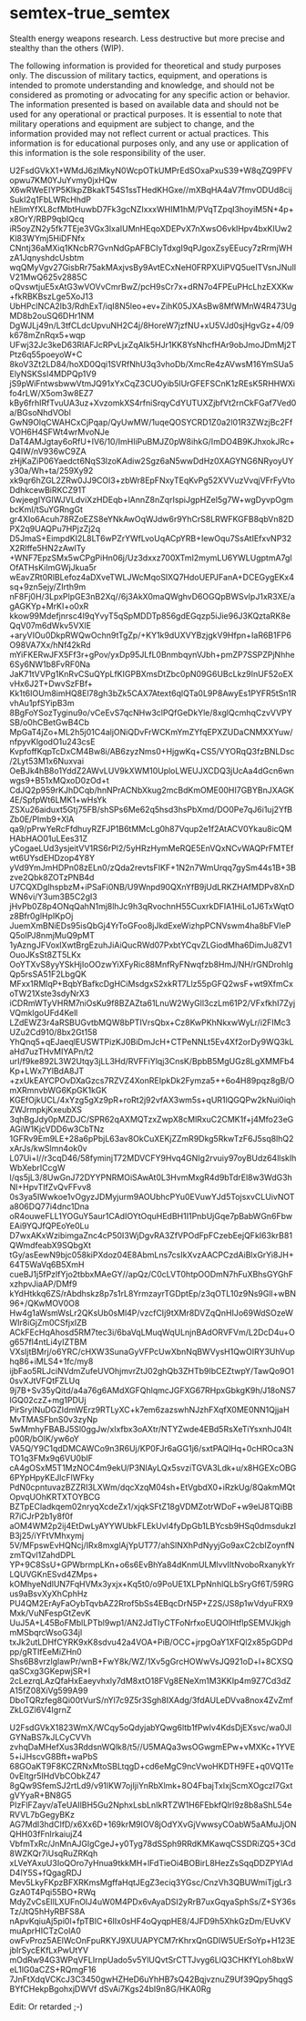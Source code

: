 # semtex-true_semtex
Stealth energy weapons research. Less destructive but more precise and stealthy than the others (WIP). 

The following information is provided for theoretical and study purposes only. The discussion of military tactics, equipment, and operations is intended to promote understanding and knowledge, and should not be considered as promoting or advocating for any specific action or behavior. The information presented is based on available data and should not be used for any operational or practical purposes. It is essential to note that military operations and equipment are subject to change, and the information provided may not reflect current or actual practices. This information is for educational purposes only, and any use or application of this information is the sole responsibility of the user.

U2FsdGVkX1+WMdJ6zlMkyN0WcpOTkUMPrEdSOxaPxuS39+W8qZQ9PFVopwu7KM0YJuYvmy0jxHQw
X6wRWeEIYP5KlkpZBkakT54S1ssTHedKHGxe//mXBqHA4aV7fmvODUd8cijSukI2q1FbLWRcHhdP
hElimYfXL8cfMbtHuwbD7Fk3gcNZIxxxWHIM1hM/PVqTZpqI3hoyiM5N+4p+x8OrY/RBP9qbIQcq
iR5oyZN2y5fk7TEje3VGx3lxaIUMnHEqoXDEPvX7nXwsO6vklHpv4bxKIUw2Kl83WYmj5HiDFNfx
CNntj36aMXiq1KNcbR7GvnNdGpAFBCIyTdxgI9qPJgoxZsyEEucy7zRrmjWHzA1JqnyshdcUsbtm
wqQMyVgv27GisbRr75akMAxjvsBy9AvtECxNeH0FRPXUiPVQ5ueITVsnJNuIlV21MwQ625v2885C
oQvswtjuE5xAtG3wVOVvCmrBwZ/pcH9sCr7x+dRN7o4FPEuPHcLhzEXXKw+fkRBKBszLge5XoJ13
UbHPclNCA2Ib3/RdhExT/iqI8N5leo+ev+ZihK05JXAsBw8MfWMnW4R473UgMD8b2ouSQ6DHr1NM
DgWJLj49n/L3tfCLdcUpvuNH2C4j/8HoreW7jzfNU+xU5VJd0sjHgvGz+4/09k678mZnRqx5+wqp
UFwj32Jc3keD63RlAFJcRPvLjxZqAIk5HJr1KK8YsNhcfHAr9obJmoJDmMj2TPtz6q55poeyoW+C
8koV3Zt2LD84/hoXD0Qqi1SVRfNhU3q3vhoDb/XmcRe4zAVwsM16YmSUa5ElyNSKSsI4MDPQp1V9
jS9pWiFntwsbwwVtmJQ91xYxCqZ3CUOyib5IUrGFEFSCnK1zREsK5RHHWXifo4rLW/X5om3w8EZ7
kBy6frhIRfTvuUA3uz+XvzomkXS4rfniSrqyCdYUTUXZjbfVt2rnCkFGaf7Ved0a/BGsoNhdVObl
GwN9OlqCWAHCxCjPqap/QyUwMW/1uqeQOSYCRD1Z0a2l01R3ZWzjBc2FfVOH6H4SFWt4wrMvoNJe
DaT4AMJgtay6oRfU+IV6/10/ImHIiPuBMJZ0pW8ihkG/ImDO4B9KJhxokJRc+Q4IW/nV936wC9ZA
zHjKaZiP06Yaedct6NqS3lzoKAdiw2Sgz6aN5wwDdHz0XAGYNG6NRyoyUYy30a/Wh+ta/259Xy92
xk9qr6hZGL2ZRw0JJ9COl3+zbWr8EpFNxyTEqKvPg52XVVuzVvqjVFrFyVtoDdhkcewBiRKCZ91T
GwjeegIYGIWJVLdviXzHDEqb+lAnnZ8nZqrIspiJgpHZel5g7W+wgDyvpOgmbcKmI/tSuYGRngGt
gr4XIo6Acuh78RZoEZS8eYNkAwOqWJdw6r9YhCrS8LRWFKGFB8qbVn82DPX2q9UAQPu7HPjzZj2q
D5JmaS+EimpdKI2L8LT6wPZrYWfLvoUqACpYRB+IewOqu7SsAtIEfxvNP32X2Rlffe5HN2zAwlTy
+WNF7EpzSMx5wCPgPiHn06j/Uz3dxxz700XTmI2mymLU6YWLUgptmA7glOfATHsKiImGWjJkua5r
wEavZRt0RlBLefoz4aDXveTWLJWcMqoSIXQ7HdoUEPJFanA+DCEGygEKx4sq+9zn5ejy/ZIrth9m
nF8Fj0H/3LpxPlpGE3nB2Xq//6j3AkX0maQWghvD6OGQpBWSvIpJ1xR3XE/agAGKYp+MrKI+o0xR
kkow99Mdefjnrsc4I9qYvyT5qSpMDDTp856gdEGqzp5iJie96J3KQztaRK8eQqV07m6dWkv5VXIE
+aryVIOu0DkpRWQwOchn9tTgZp/+KY1k9dUXVYBzjgkV9Hfpn+IaR6B1FP6O98VA7Xx/hNf42kRd
mYiFKERwJFX5Ff3r+gPov/yxDp95JLfL0BnmbqynVJbh+pmZP7SSPZPjNhhe6Sy6NW1b8FvRF0Na
JaK71tVVPg1KnRvCSuQYpLfKIGPBXmsDtZbc0pN09G6UBcLkz9InUF52oEXvHx6J2T+DwvSzFBf+
Kk1t6IOUm8imHQ8El78gh3bZk5CAX7Atext6qlQTa0L9P8AwyEs1PYFR5tSn1RvhAu1pfSYipB3m
8BgFoYSozTyginu9o/vCeEvS7qcNHw3clPQfGeDkYle/8xglQcmhqCzvVVPYSB/o0hCBetGwB4Cb
MpGaT4jZo+ML2h5j01C4aljONiQDvFrWCKmYmZYfqEPXZUDaCNMXXYuw/nfpyvKlgodO1u243csE
KvpfoffKqpTcDxCM4Bw8i/AB6zyzNms0+HjgwKq+CS5/VYORqQ3fzBNLDsc/2Lyt53M1x6Nuxvai
OeBJk4hB8o1YddZ2AWvLUV9kXWM10UploLWEUJXCDQ3jUcAa4dGcn6wnwgs9+B51xMQxoD0zOd+t
CdJQ2p959rKJhDCqb/hnNPrACNbXkug2mcBdKmOME00HI7GBYBnJXAGK4E/SpfpWt6LMK1+wHsYk
ZSXu26aiduxt5Gtj75FB/shSPs6Me62q5hsd3hsPbXmd/DO0Pe7qJ6i1uj2YfBZb0E/PImb9+XlA
qa9/pPrwYeRcFfdhuyRZFJP1B6tMMcLg0h87Vqup2e1f2AtACV0Ykau8icQMHAbHAO01uLEes31Z
yCogaeLUd3ysjeitVV1RS6rPl2/5yHRzHymMeRQE5EnVQxNCvWAQPrFMTEfwt6UYsdEHDzop4Y8Y
yVd9YmJmHDPn08zELn0/zQda2revtsFIKF+1N2n7WmUrqq7gySm44s1B+3Bzve2Qbk8ZOTzPNB4d
U7CQXDglhspbzM+iPSaFi0NB/U9Wnpd90QXnYfB9jUdLRKZHAfMDPv8XnDWN6vi/Y3um3B5C2gI3
jHvPb0Z8p4ONqQahN1mj8lhJc9h3qRvochnH55CuxrkDFIA1HiLo1J6TxWqtOz8Bfr0glHpIKpOj
JuemXmBNiEDs95isQbGj4YrToGFoo8jJkdExeWizhpPCNVswm4ha8bFVIePQ5olPJ8nmjMuQ9pMT
1yAzngJFVoxlXwtBrgEzuhJiAiQucRWd07PxbtYCqvZLGiodMha6DimJu8ZV1OuoJKsSt8ZT5LKx
OoYTXvS8yyYSkHjIoOOzwYiXFyRic88MnfRyFNwqfzb8HmJ/NH/rGNDrohlgQp5rsSA51F2LbgQK
MFxx1RMlqP+BqbYBafkcDgHCiMsdgxS2xkRT7Llz55pGFQ2wsF+wt9XfmCxoTW21Xste3sdyNrX3
iCDRmWTyVHRM7niOsKu9f8BZAZta61LnuW2WyGll3czLm61P2/VFxfkhI7ZyjVQmklgoUFd4Kell
LZdEWZ3r4aRSBUGvtbMQW8bPTIVrsQbx+Cz8KwPKhNkxwWyLr/i2FIMc3UZu2Cd910/8bx2Gt158
YhQnq5+qEJaeqlEUSWTPizKJ0BiDmJcH+CTPeNNLt5Ev4Xf2orDy9WQ3kLaHd7uzTHvMIYAPn/t2
urI/f9ke892L3W2Utqy3jLL3Hd/RVFFiYlqj3CnsK/BpbB5MgUGz8LgXMMFb4Kp+LWx7YlBdA8JT
+zxUkEAYCPOvDXaGzcs7RZVZ4XonREIpkDk2Fymza5++6o4H89pqz8gB/OmXRmnvbWG6KpGK1kGK
KGEfOjkUCL/4xYzg5gXz9pR+roRt2j92vfAX3wm5s+qUR1lQGQPw2kNui0iqhZWJrmpkjKxeubXS
3qhBgJdy0pMZDJC/SPR62qAXMQTzxZwpX8cMlRxuC2CMK1f+j4Mfo23eGAGiW1KjcVDD6w3CbTNz
1GFRv9Em9LE+28a6pPbjL63av8OkCuXEKjZZmR9Dkg5RkwTzF6J5sq8lhQ2xArJs/kwSlmn4ok0v
L07Ui+l//r3cqD46/58fyminjT72MDVCFY9Hvq4GNIg2rvuiy97oyBUdz64llskIhWbXebrICcgW
l/qs5jL3/8UwGnJ72DYYPNRMOiSAwAt0L3HvmMxgR4d9bTdrEl8w3WdG3hNI+HpvTIfZvQvFFvv8
0s3ya5IWwkoe1vOgyzJDMyjurm9AOUbhcPYu0EVuwYJd5TojsxvCLUivNOTa806DQ77i4dnc1Dna
oR4ouweFLL1YOGuY5aur1CAdIOYtOquHEdBH1I1PnbUjGqe7pBabWGn6FbwEAi9YQJfQPEoYe0Lu
D7wxAKxWzibimgaZnc4cP50I3WjDgvRA3ZfVPOdFpFCzebEejQFkI63krB81QWmdfeabX9SQbgXt
tGy/asEewN9bjc058kiPXdoz04E8AbmLns7csIkXvzAACPCzdAiBlxGrYi8JH+64T5WaVq6B5XmH
cueBJ1j5fPzlfYjo2tbbxMAeGY//apQz/C0cLVT0htpOODmN7hFuXBhsGYGhFxzhpvJiaAP/DMf9
kYdHtkkq6ZS/rAbdhskz8p7s1rL8YrmzayrTGDptEp/z3qOTL10z9Ns9Gll+wBN96+/QKwMOV0O8
Hw4g1aWsmWsLr2QKsUb0sMl4P/vzcfCIj9tXMr8DVZqQnHIJo69WdSOzeWWIr8iGjZm0CSfjxIZB
ACkFEcHqAhosd5RM7tec3i/6baVqLMuqWqULnjnBAdORVFVm/L2DcD4u+Og657fl4ntLi4yIZTBM
VXsIjtBMrj/o6YRC/cHXW3SunaGyVFPcUwXbnNqBWVysH1QwOIRY3UhVuphq86+iMLS4+1fc/my8
ijbFao5RLJciNVdmZufeUVOhjmvrZtJ02ghQb3ZHTb9IbCEZtwpY/TawQo9O10svXJtVFQtFZLUq
9j7B+Sv35yQitd/a4a76g6AMdXGFQhlqmcJGFXG67RHpxGbkgK9h/J18oNS7lGQ02czZ+mg1PDUj
PirSrylNuDGZIdmWErz9RTLyXC+k7em6zazswhNJzhFXqfX0ME0NN1QjjaHMvTMASFbnS0v3zyNp
5wMmhyFBABJ5Sl0ggJw/xlxfbx3oAXtr/NTYZwde4EBd5RsXeTiYsxnhJ04Itp00R/bOlK/yw6oY
VA5Q/Y9C1qdDMCAWCo9n3R6Uj/KP0FJr6aGG1j6/sxtPAQlHq+0cHROca3NTO1q3FMx9q6VU0bIF
cA4gOSxM5T1MzNOC4m9ekU/P3NIAyLQx5svziTGVA3Ldk+u/x8HGEXcOBG6PYpHpyKEJlcFlWFky
PdN0cpntuvazBZZRI3LXWm/dqcXzqM04sh+EtVgbdX0+iRzkUg/8QakmMQtOpvqUOhKRTXTOYBCG
BZTpECladkqem02nryqXcdeZx1/xjqkSFtZ18gVDMZotrWDoF+w9elJ8TQiBBR7iCJrP2b1y8f0f
aOM4WM2p2ij4EtDwLyAYYWUbkFLEkUvI4fyDpGb1LBYcsb9HSq0dmsdukzIB3j25/iYFtVMhxymj
5V/MFpswEvHQNcj/IRx8mxglAjYpUT77/ahSlNXhPdNyyjGo9axC2cbIZoynfNzmTQvl1ZahdDPL
YP+9C8SsU+GPWbrmpLKn+o6s6EvBhYa84dKnmULMlvvIItNvoboRxanykYrLQUVGKnESvd4ZMps+
kOMhyeNdlUN7FqHVMx3yxjx+Kq5t0/o9PoUE1XLPpNnhlQLbSryGf6T/59RGus9aBsvXyXhCphHz
PU4QM2ErAyFaOybTqvbAZ2Rrof5bSs4EBqcDrN5P+Z2S/JS8p1wVdyuFRX9Mxk/VuNFespGtZevK
UuJ5A+L45BoFMblLPTbl9wp1/AN2JdTIyCTFoNrfxoEUQOlHtflpSEMVJkjghmMSbqrcWsoG34jl
txJk2utLDHfCYRK9xK8sdvu42a4VOA+PiB/OCC+jrpgOaY1XFQl2x85pGDPdpp/gRTIfEeMiZHn0
Shs6B8vrzlglawPr/wnB+FwY8k/WZ/1Xv5gGrcHOWwVsJQ921oD+l+8CXSQqaSCxg3GKepwjSR+I
2cLezrqLAzQfaHxEaeyvhxly7dM8xtO18FVg8ENeXm1M3KKIp4m9Z7Cd3dZA15fZ08XiVg599A99
DboTQRzfeg8Qi00tVurS/nYl7c9Z5r3Sgh8IXAdg/3fdAULeDVva8nox4ZvZmfZkLGZl6V4IgrnZ




U2FsdGVkX1823WmX/WCqy5oQdyjabYQwg6ltb1fPwlv4KdsDjEXsvc/wa0JIGYNaBS7kJLCyCVVh
zvhqDaMHefXus3RddsnWQlk8/t5//U5MAQa3wsOGwgmEPw+vMXKc+1YVE5+iJHscvG8Bft+waPbS
68GOaKT9F8KCZRNxMtoSBLtqgD+cd6eMgC9ncVwoHKDTH9FE+q0VQ1Te0vEItgr5IHdVbCObkZ47
8gQw9SfemSJ2rtLd9/v91lKW7ojIjiYnRbXlmk+8O4FbajTxIxjScmXOgczI7GxtgVYyaR+BN8G5
PIzFlFZayv/aTeUAIlBH5Gu2NphxLsbLnIkRTZW1H6FEbkfQlrl9z8b8aShL54eRVVL7bGegyBKz
AG7Mdl3hdCIfD/x6Xx6D+169krM9IOV8jOdYXvGjVwwsyCOabW5aAMuJjONQHH03fFnIrkaiujZ4
VbfmTxRc/JnMnAJGlgCgeJ+y0Tyg78dSSph9RRdKMKawqCSSDRiZQ5+3Cd8WZKQr7iUsqRuZRKqh
xLVeYAxuU3IoQOro7yHnua9tkkMH+lFdTieOi4BOBirL8HezZsSqqDDZPYlAdD4lY5S+fQgagRDJ
Mev5LkyFKpzBFXRKmsMgffaHqtJEgZ3eciq3YGsc/CnzVh3QBUWmiTjgLr3GzA0T4Pqi55BO+RWq
MdyZvCsEllLXUFnOIJ4uW0M4PDx6vAyaDSI2yRrB7uxGqyaSphSs/Z+SY36sTz/JtQ5hHyRBFS8A
nApvKqiuAj5pi0l+fpTBIC+6IIx0sHF4oQyqpHE8/4JFD9h5XhkGzDm/EUvKVmuAprHICTzColA0
owFvProz5AElWcOnFpuRKYJ9XUUAPYCM7rKhrxQnGDIW5UErSoYp+H123EjbIrSycEKfLxPwUtYV
mOdRw94G3WPqVFLIrnpUado5v5YlUQvtSrCTTJvyg6LlQ3CHKfYLoh8bxWeL1lG0aCZS+RQmgF16
7JnFtXdqVCKcJ3C3450gwHZHeD6uYhHB7sQ42BqjvznuZ9Uf39Qpy5hqgSBYfCHekpBgohxjDWVf
dSvAi7Kgs24bI9n8G/HKA0Rg

Edit: Or retarded ;-)
